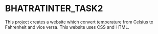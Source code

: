 # BHATRATINTER_TASK2
This project creates a website which convert temperature from Celsius to Fahrenheit and vice versa.
This website uses CSS and HTML.
